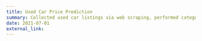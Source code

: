 ```yaml
---
title: Used Car Price Prediction
summary: Collected used car listings via web scraping, performed categorical feature preprocessing, and trained multiple regression models. Developed a Random Forest-based predictive system for accurate price estimation.
date: 2021-07-01
external_link: 
---
```

